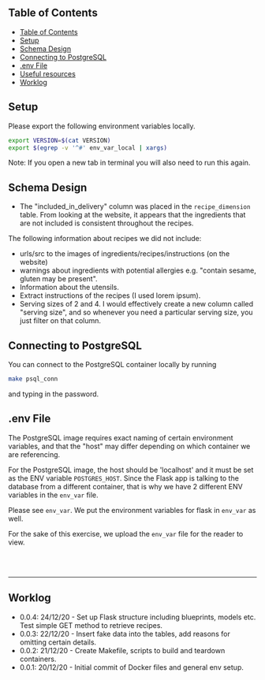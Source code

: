## Table of Contents

- [Table of Contents](#table-of-contents)
- [Setup](#setup)
- [Schema Design](#schema-design)
- [Connecting to PostgreSQL](#connecting-to-postgresql)
- [.env File](#env-file)
- [Useful resources](#useful-resources)
- [Worklog](#worklog)

## Setup

Please export the following environment variables locally.

```bash
export VERSION=$(cat VERSION)
export $(egrep -v '^#' env_var_local | xargs)
```

Note: If you open a new tab in terminal you will also need to run this again.


## Schema Design

- The "included_in_delivery" column was placed in the `recipe_dimension` table. From looking at the website, it appears that the ingredients that are not included is consistent throughout the recipes.

The following information about recipes we did not include:

- urls/src to the images of ingredients/recipes/instructions (on the website)
- warnings about ingredients with potential allergies e.g. "contain sesame, gluten may be present".
- Information about the utensils.
- Extract instructions of the recipes (I used lorem ipsum).
- Serving sizes of 2 and 4. I would effectively create a new column called "serving size", and so whenever you need a particular serving size, you just filter on that column.

## Connecting to PostgreSQL

You can connect to the PostgreSQL container locally by running

```bash
make psql_conn
```
and typing in the password.

## .env File

The PostgreSQL image requires exact naming of certain environment variables, and that the "host" may differ depending on which container we are referencing.

For the PostgreSQL image, the host should be 'localhost' and it must be set as the ENV variable `POSTGRES_HOST`. Since the Flask app is talking to the database from a different container, that is why we have 2 different ENV variables in the `env_var` file.

Please see `env_var`. We put the environment variables for flask in `env_var` as well.

For the sake of this exercise, we upload the `env_var` file for the reader to view.

<br>
<br>

---

## Worklog

- 0.0.4: 24/12/20 - Set up Flask structure including blueprints, models etc. Test simple GET method to retrieve recipes.
- 0.0.3: 22/12/20 - Insert fake data into the tables, add reasons for omitting certain details.
- 0.0.2: 21/12/20 - Create Makefile, scripts to build and teardown containers.
- 0.0.1: 20/12/20 - Initial commit of Docker files and general env setup.